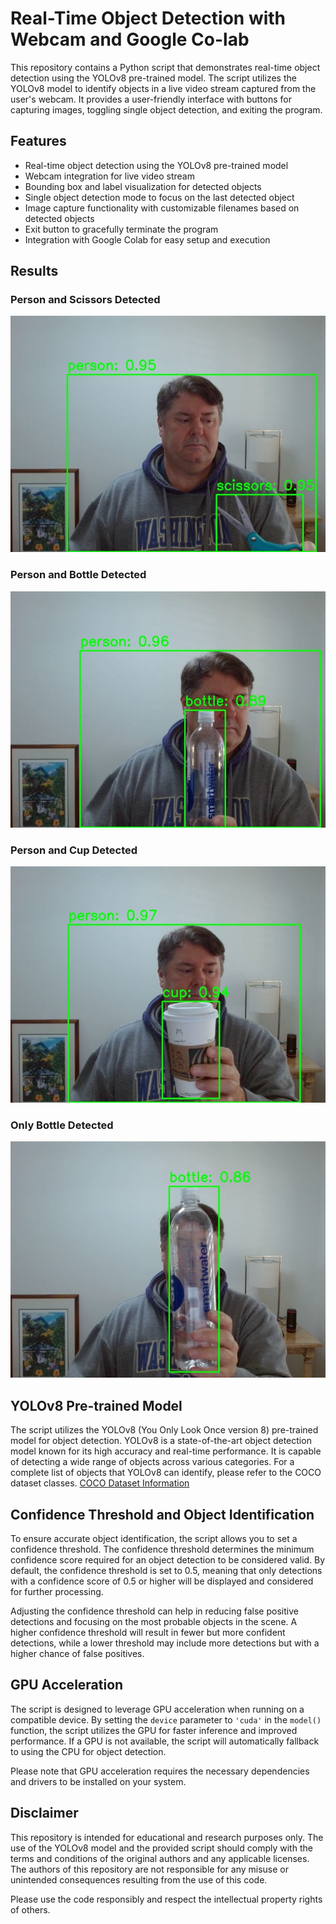 # Real-Time Object Detection with Webcam and Google Co-lab

This repository contains a Python script that demonstrates real-time object detection using the YOLOv8 pre-trained model. The script utilizes the YOLOv8 model to identify objects in a live video stream captured from the user's webcam. It provides a user-friendly interface with buttons for capturing images, toggling single object detection, and exiting the program.

## Features

- Real-time object detection using the YOLOv8 pre-trained model
- Webcam integration for live video stream
- Bounding box and label visualization for detected objects
- Single object detection mode to focus on the last detected object
- Image capture functionality with customizable filenames based on detected objects
- Exit button to gracefully terminate the program
- Integration with Google Colab for easy setup and execution

## Results
### Person and Scissors Detected
![](https://github.com/ericyoc/yolo-inference-obj-detect-webcam-google-co-lab-poc/blob/main/person__0.95_scissors__0.95.jpg)

### Person and Bottle Detected
![](https://github.com/ericyoc/yolo-inference-obj-detect-webcam-google-co-lab-poc/blob/main/person__0.96_bottle__0.89.jpg)

### Person and Cup Detected
![](https://github.com/ericyoc/yolo-inference-obj-detect-webcam-google-co-lab-poc/blob/main/person__0.97_cup__0.94.jpg)

### Only Bottle Detected
![](https://github.com/ericyoc/yolo-inference-obj-detect-webcam-google-co-lab-poc/blob/main/bottle_0.86.jpg)

## YOLOv8 Pre-trained Model

The script utilizes the YOLOv8 (You Only Look Once version 8) pre-trained model for object detection. YOLOv8 is a state-of-the-art object detection model known for its high accuracy and real-time performance. It is capable of detecting a wide range of objects across various categories. For a complete list of objects that YOLOv8 can identify, please refer to the COCO dataset classes. [COCO Dataset Information ](https://docs.ultralytics.com/datasets/detect/coco/#dataset-yaml)

## Confidence Threshold and Object Identification

To ensure accurate object identification, the script allows you to set a confidence threshold. The confidence threshold determines the minimum confidence score required for an object detection to be considered valid. By default, the confidence threshold is set to 0.5, meaning that only detections with a confidence score of 0.5 or higher will be displayed and considered for further processing.

Adjusting the confidence threshold can help in reducing false positive detections and focusing on the most probable objects in the scene. A higher confidence threshold will result in fewer but more confident detections, while a lower threshold may include more detections but with a higher chance of false positives.

## GPU Acceleration

The script is designed to leverage GPU acceleration when running on a compatible device. By setting the `device` parameter to `'cuda'` in the `model()` function, the script utilizes the GPU for faster inference and improved performance. If a GPU is not available, the script will automatically fallback to using the CPU for object detection.

Please note that GPU acceleration requires the necessary dependencies and drivers to be installed on your system.

## Disclaimer

This repository is intended for educational and research purposes only. The use of the YOLOv8 model and the provided script should comply with the terms and conditions of the original authors and any applicable licenses. The authors of this repository are not responsible for any misuse or unintended consequences resulting from the use of this code.

Please use the code responsibly and respect the intellectual property rights of others.
